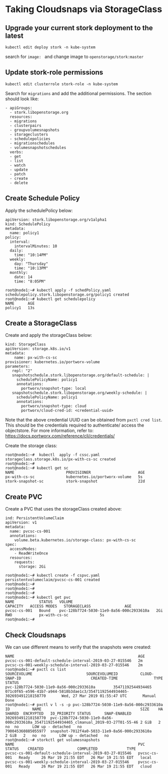 # Taking Cloudsnaps via StorageClass

## Upgrade your current stork deployment to the latest
```
kubectl edit deploy stork -n kube-system
```
search for `image: ` and change image to `openstorage/stork:master`

## Update stork-role permissions
```
kubectl edit clusterrole stork-role -n kube-system
```
Search for `migrations` and add the additional permissions. The section should look like:
```
- apiGroups:
  - stork.libopenstorage.org
  resources:
  - migrations
  - clusterpairs
  - groupvolumesnapshots
  - storageclusters
  - schedulepolicies
  - migrationschedules
  - volumesnapshotschedules
  verbs:
  - get
  - list
  - watch
  - update
  - patch
  - create
  - delete
  ```


## Create Schedule Policy
Apply the schedulePolicy below:
```
apiVersion: stork.libopenstorage.org/v1alpha1
kind: SchedulePolicy
metadata:
  name: policy1
policy:
  interval:
    intervalMinutes: 10
  daily:
    time: "10:14PM"
  weekly:
    day: "Thursday"
    time: "10:13PM"
  monthly:
    date: 14
    time: "8:05PM"
```

```
root@node1:~# kubectl apply -f schedPolicy.yaml
schedulepolicy.stork.libopenstorage.org/policy1 created
root@node1:~# kubectl get schedulepolicy
NAME      AGE
policy1   13s
```

## Create a StorageClass
Create and apply the storageClass below:
```
kind: StorageClass
apiVersion: storage.k8s.io/v1
metadata:
    name: px-with-cs-sc
provisioner: kubernetes.io/portworx-volume
parameters:
   repl: "2"
   snapshotschedule.stork.libopenstorage.org/default-schedule: |
     schedulePolicyName: policy1
     annotations:
       portworx/snapshot-type: local
   snapshotschedule.stork.libopenstorage.org/weekly-schedule: |
     schedulePolicyName: policy1
     annotations:
       portworx/snapshot-type: cloud
       portworx/cloud-cred-id: <credential-uuid>
```
Note that the above credential UUID can be obtained from `pxctl cred list`. This should be the credentials required to authenticate/ access the objectstore. For more information, refer to: https://docs.portworx.com/reference/cli/credentials/


Create the storage class:
```
root@node1:~#  kubectl  apply -f cssc.yaml
storageclass.storage.k8s.io/px-with-cs-sc created
root@node1:~#
root@node1:~# kubectl get sc
NAME                       PROVISIONER                     AGE
px-with-cs-sc              kubernetes.io/portworx-volume   5s
stork-snapshot-sc          stork-snapshot                  22d
```


## Create PVC
Create a PVC that uses the storageClass created above:
```
ind: PersistentVolumeClaim
apiVersion: v1
metadata:
  name: pvcsc-cs-001
  annotations:
    volume.beta.kubernetes.io/storage-class: px-with-cs-sc
spec:
  accessModes:
    - ReadWriteOnce
  resources:
    requests:
      storage: 2Gi
```

```
root@node1:~# kubectl create -f cspvc.yaml
persistentvolumeclaim/pvcsc-cs-001 created
root@node1:~#
root@node1:~#
root@node1:~#
root@node1:~# kubectl get pvc
NAME           STATUS   VOLUME                                     CAPACITY   ACCESS MODES   STORAGECLASS               AGE
pvcsc-cs-001   Bound    pvc-128b7724-5030-11e9-8a56-000c2933610a   2Gi        RWO            px-with-cs-sc              5s
root@node1:~#
```
## Check Cloudsnaps
We can use different means to verify that the snapshots were created:
```kubectl get volumesnapshots
NAME                                                       AGE
pvcsc-cs-001-default-schedule-interval-2019-03-27-015546   2m
pvcsc-cs-001-weekly-schedule-interval-2019-03-27-015546    2m
root@node1:~# pxctl cs list
SOURCEVOLUME						SOURCEVOLUMEID			CLOUD-SNAP-ID								CREATED-TIME				TYPE		STATUS
pvc-128b7724-5030-11e9-8a56-000c2933610a		35471192544934465		071c0f65-e596-41b7-a944-5818b3dae1c3/35471192544934465-302693491218158770		Wed, 27 Mar 2019 01:55:47 UTC		Manual		Done
root@node1:~# pxctl v l -s -p pvc-128b7724-5030-11e9-8a56-000c2933610a
ID			NAME											SIZE	HA	SHARED	ENCRYPTED	IO_PRIORITY	STATUS		SNAP-ENABLED
302693491218158770	pvc-128b7724-5030-11e9-8a56-000c2933610a_35471192544934465_clmanual_2019-03-27T01-55-46	2 GiB	2	no	no		LOW	up - detached	no
790045360885055977	snapshot-7012f4a0-5033-11e9-8a56-000c2933610a						2 GiB	2	no	no		LOW	up - detached	no
root@node1:~# storkctl get volumesnapshots
NAME                                                       PVC            STATUS    CREATED               COMPLETED             TYPE
pvcsc-cs-001-default-schedule-interval-2019-03-27-015546   pvcsc-cs-001   Ready     26 Mar 19 21:55 EDT   26 Mar 19 21:55 EDT   local
pvcsc-cs-001-weekly-schedule-interval-2019-03-27-015546    pvcsc-cs-001   Ready     26 Mar 19 21:55 EDT   26 Mar 19 21:55 EDT   cloud
```
